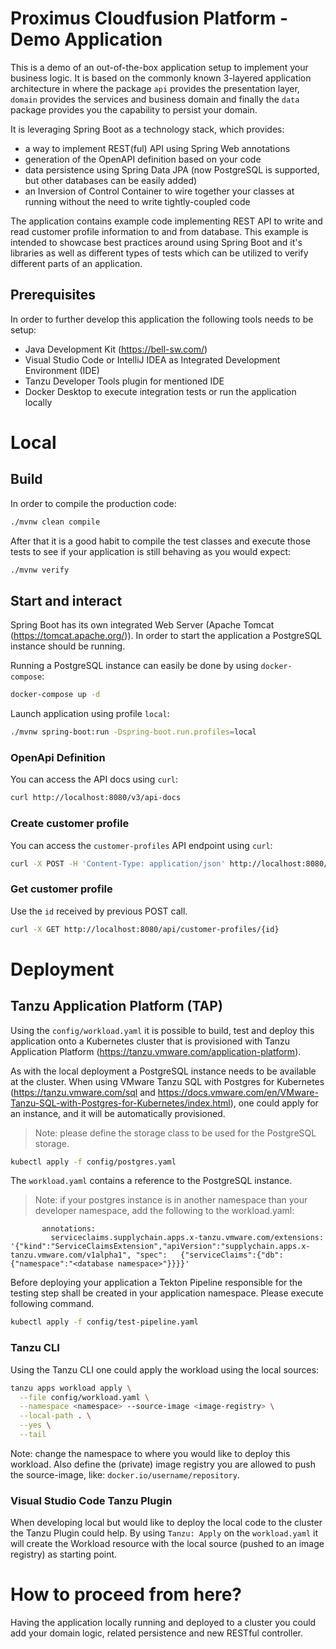 # Proximus Cloudfusion Platform - Demo Application

This is a demo of an out-of-the-box application setup to implement your business logic. It is based on the
commonly known 3-layered application architecture in where the package `api` provides the presentation layer, `domain` provides 
the services and business domain and finally the `data` package provides you the capability to persist your domain.

It is leveraging Spring Boot as a technology stack, which provides:
- a way to implement REST(ful) API using Spring Web annotations
- generation of the OpenAPI definition based on your code
- data persistence using Spring Data JPA (now PostgreSQL is supported, but other databases can be easily added)
- an Inversion of Control Container to wire together your classes at running without the need to write tightly-coupled code

The application contains example code implementing REST API to write and read customer profile information to and from 
database. This example is intended to showcase best practices around using Spring Boot and it's libraries as well as
different types of tests which can be utilized to verify different parts of an application.

## Prerequisites
In order to further develop this application the following tools needs to be setup:
- Java Development Kit (https://bell-sw.com/)
- Visual Studio Code or IntelliJ IDEA as Integrated Development Environment (IDE)
- Tanzu Developer Tools plugin for mentioned IDE
- Docker Desktop to execute integration tests or run the application locally

# Local
## Build
In order to compile the production code:
```bash
./mvnw clean compile
```


After that it is a good habit to compile the test classes and execute those tests to see if your application is still behaving as you would expect:
```bash
./mvnw verify
```


## Start and interact
Spring Boot has its own integrated Web Server (Apache Tomcat (https://tomcat.apache.org/)). In order 
to start the application a PostgreSQL instance should be running.

Running a PostgreSQL instance can easily be done by using `docker-compose`:
```bash
docker-compose up -d
```

Launch application using profile `local`:
```bash
./mvnw spring-boot:run -Dspring-boot.run.profiles=local
```


### OpenApi Definition
You can access the API docs using `curl`:

```bash
curl http://localhost:8080/v3/api-docs
```

### Create customer profile

You can access the `customer-profiles` API endpoint using `curl`:

```bash
curl -X POST -H 'Content-Type: application/json' http://localhost:8080/api/customer-profiles/ -d '{"firstName": "Joe", "lastName": "Doe", "email": "joe.doe@test.org"}'
```

### Get customer profile
Use the `id` received by previous POST call.
```bash
curl -X GET http://localhost:8080/api/customer-profiles/{id}
```

# Deployment
## Tanzu Application Platform (TAP)
Using the `config/workload.yaml` it is possible to build, test and deploy this application onto a
Kubernetes cluster that is provisioned with Tanzu Application Platform (https://tanzu.vmware.com/application-platform).

As with the local deployment a PostgreSQL instance needs to be available at the cluster.
When using VMware Tanzu SQL with Postgres for Kubernetes (https://tanzu.vmware.com/sql and https://docs.vmware.com/en/VMware-Tanzu-SQL-with-Postgres-for-Kubernetes/index.html),
one could apply for an instance, and it will be automatically provisioned.

> Note: please define the storage class to be used for the PostgreSQL storage.

```bash
kubectl apply -f config/postgres.yaml
```

The `workload.yaml` contains a reference to the PostgreSQL instance.

> Note: if your postgres instance is in another namespace than your developer namespace, add the following to the workload.yaml:
```metadata:
       annotations:
         serviceclaims.supplychain.apps.x-tanzu.vmware.com/extensions: '{"kind":"ServiceClaimsExtension","apiVersion":"supplychain.apps.x-tanzu.vmware.com/v1alpha1", "spec":   {"serviceClaims":{"db":{"namespace":"<database namespace>"}}}}'
```

Before deploying your application a Tekton Pipeline responsible for the testing step shall be created in your application
namespace. Please execute following command.

```bash
kubectl apply -f config/test-pipeline.yaml
```


### Tanzu CLI
Using the Tanzu CLI one could apply the workload using the local sources:
```bash
tanzu apps workload apply \
  --file config/workload.yaml \
  --namespace <namespace> --source-image <image-registry> \
  --local-path . \
  --yes \
  --tail
````

Note: change the namespace to where you would like to deploy this workload. Also define the (private) image registry you
are allowed to push the source-image, like: `docker.io/username/repository`.

### Visual Studio Code Tanzu Plugin
When developing local but would like to deploy the local code to the cluster the Tanzu Plugin could help.
By using `Tanzu: Apply` on the `workload.yaml` it will create the Workload resource with the local source (pushed to an image registry) as
starting point.

# How to proceed from here?
Having the application locally running and deployed to a cluster you could add your domain logic, related persistence and new RESTful controller.
